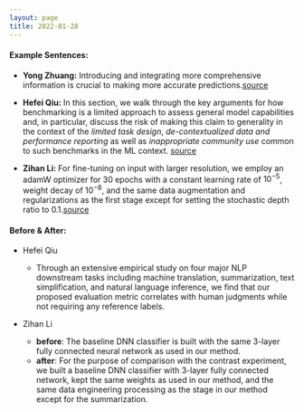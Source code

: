 ```yaml
---
layout: page
title: 2022-01-28
---
```


#### **Example Sentences**:

- **Yong Zhuang:** Introducing and integrating more comprehensive information is crucial to making more accurate predictions.[source](https://www.ijcai.org/proceedings/2021/0518.pdf)

- **Hefei Qiu:** In this section, we walk through
the key arguments for how benchmarking is a limited approach to assess general model capabilities
and, in particular, discuss the risk of making this claim to generality in the context of the *limited task
design*, *de-contextualized data and performance reporting* as well as *inappropriate community use*
common to such benchmarks in the ML context. [source](https://datasets-benchmarks-proceedings.neurips.cc/paper/2021/file/084b6fbb10729ed4da8c3d3f5a3ae7c9-Paper-round2.pdf)

- **Zihan Li:** For fine-tuning on input with larger resolution, we employ an adamW optimizer for 30 epochs with a constant learning rate of $10^{−5}$, weight decay of $10^{−8}$, and the same data augmentation and regularizations as the first stage except for setting the stochastic depth ratio to 0.1.[source](https://arxiv.org/pdf/2103.14030.pdf)




#### **Before & After**:
- Hefei Qiu
  - Through an extensive empirical study on four major NLP downstream tasks including machine translation, summarization, text simplification, and natural language inference, we find that our proposed evaluation metric correlates with human judgments while not requiring any reference labels.

- Zihan Li
  - **before**: The baseline DNN classifier is built with the same 3-layer fully connected neural network as used in our method.
  - **after**: For the purpose of comparison with the contrast experiment, we built a baseline DNN classifier with 3-layer fully connected network, kept the same weights as used in our method, and the same data engineering processing as the stage in our method except for the summarization.






